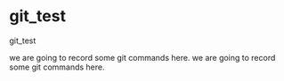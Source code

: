# git_test
git_test

we are going to record some git commands here.
we are going to record some git commands here.